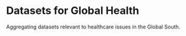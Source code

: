 # Datasets for Global Health
Aggregating datasets relevant to healthcare issues in the Global South.
